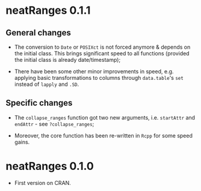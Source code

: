neatRanges 0.1.1
================

General changes
---------------

-   The conversion to `Date` or `POSIXct` is not forced anymore & depends on the initial class. This brings significant speed to all functions (provided the initial class is already date/timestamp);

-   There have been some other minor improvements in speed, e.g. applying basic transformations to columns through `data.table`'s `set` instead of `lapply` and `.SD`.

Specific changes
----------------

- The `collapse_ranges` function got two new arguments, i.e. `startAttr` and `endAttr` - see `?collapse_ranges`;

- Moreover, the core function has been re-written in `Rcpp` for some speed gains.

neatRanges 0.1.0
================

-   First version on CRAN.